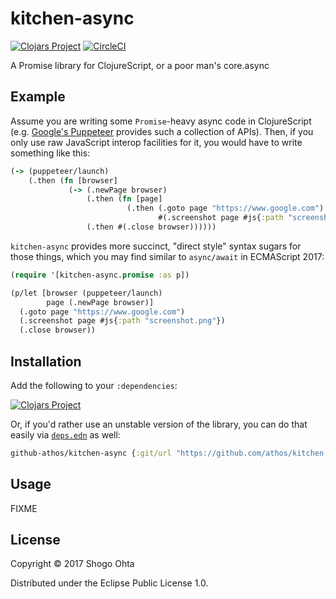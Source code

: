 # kitchen-async
[![Clojars Project](https://img.shields.io/clojars/v/kitchen-async.svg)](https://clojars.org/kitchen-async)
[![CircleCI](https://circleci.com/gh/athos/kitchen-async.svg?style=shield)](https://circleci.com/gh/athos/kitchen-async)

A Promise library for ClojureScript, or a poor man's core.async

## Example

Assume you are writing some `Promise`-heavy async code in ClojureScript (e.g. [Google's Puppeteer](https://github.com/GoogleChrome/puppeteer) provides such a collection of APIs). Then, if you only use raw JavaScript interop facilities for it, you would have to write something like this:

```clj
(-> (puppeteer/launch)
    (.then (fn [browser]
             (-> (.newPage browser)
                 (.then (fn [page]
                          (.then (.goto page "https://www.google.com")
                                 #(.screenshot page #js{:path "screenshot.png"}))))
                 (.then #(.close browser))))))
```

`kitchen-async` provides more succinct, "direct style" syntax sugars for those things, which you may find similar to `async/await` in ECMAScript 2017:

```clj
(require '[kitchen-async.promise :as p])

(p/let [browser (puppeteer/launch)
        page (.newPage browser)]
  (.goto page "https://www.google.com")
  (.screenshot page #js{:path "screenshot.png"})
  (.close browser))
```

## Installation

Add the following to your `:dependencies`:

[![Clojars Project](https://clojars.org/kitchen-async/latest-version.svg)](https://clojars.org/kitchen-async)

Or, if you'd rather use an unstable version of the library, you can do that easily via [`deps.edn`](https://clojure.org/guides/deps_and_cli) as well:

```clj
github-athos/kitchen-async {:git/url "https://github.com/athos/kitchen-async.git" :sha <commit sha hash>}
```

## Usage

FIXME

<!--

## Why not use core.async?

[`core.async`](https://github.com/clojure/core.async) also provides similar async functionalities to `kitchen-async` (and as you may know, it's more powerful in fact), while I believe there are still some rooms where `kitchen-async` shines, such as blah blah blah

-->

## License

Copyright © 2017 Shogo Ohta

Distributed under the Eclipse Public License 1.0.
